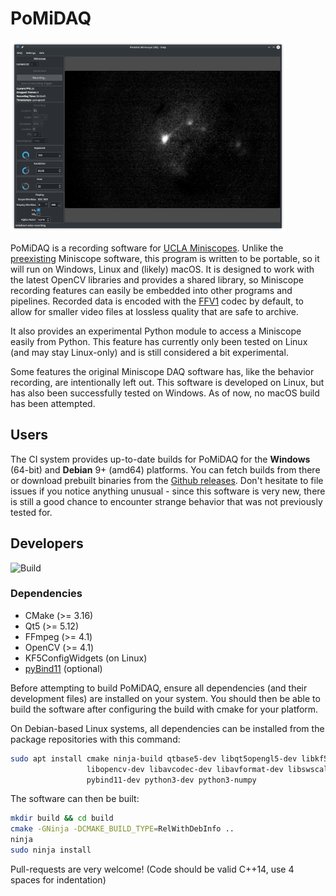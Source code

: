 PoMiDAQ
=========

[![PoMiDAQ Screenshot](contrib/screenshots/v0.2.0_recording_sample.png "PoMiDAQ on Linux")](https://github.com/bothlab/pomidaq/tree/master/contrib/screenshots)

PoMiDAQ is a recording software for [UCLA Miniscopes](http://miniscope.org/index.php/Main_Page).
Unlike the [preexisting](https://github.com/daharoni/Miniscope_DAQ_Software) Miniscope software, this program
is written to be portable, so it will run on Windows, Linux and (likely) macOS.
It is designed to work with the latest OpenCV libraries and provides a shared library, so Miniscope recording
features can easily be embedded into other programs and pipelines.
Recorded data is encoded with the [FFV1](https://en.wikipedia.org/wiki/FFV1) codec by default, to allow for
smaller video files at lossless quality that are safe to archive.

It also provides an experimental Python module to access a Miniscope easily from Python. This feature has
currently only been tested on Linux (and may stay Linux-only) and is still considered a bit experimental.

Some features the original Miniscope DAQ software has, like the behavior recording, are intentionally left out.
This software is developed on Linux, but has also been successfully tested on Windows. As of now, no macOS build
has been attempted.

## Users

The CI system provides up-to-date builds for PoMiDAQ for the **Windows** (64-bit) and **Debian** 9+ (amd64) platforms.
You can fetch builds from there or download prebuilt binaries from the [Github releases](https://github.com/bothlab/pomidaq/releases).
Don't hesitate to file issues if you notice anything unusual - since this software is very new, there is
still a good chance to encounter strange behavior that was not previously tested for.

## Developers

![Build](https://github.com/bothlab/pomidaq/workflows/Build/badge.svg)

### Dependencies

 * CMake (>= 3.16)
 * Qt5 (>= 5.12)
 * FFmpeg (>= 4.1)
 * OpenCV (>= 4.1)
 * KF5ConfigWidgets (on Linux)
 * [pyBind11](https://github.com/pybind/pybind11) (optional)

Before attempting to build PoMiDAQ, ensure all dependencies (and their development files) are installed on your system.
You should then be able to build the software after configuring the build with cmake for your platform.

On Debian-based Linux systems, all dependencies can be installed from the package repositories with this command:
```bash
sudo apt install cmake ninja-build qtbase5-dev libqt5opengl5-dev libkf5configwidgets-dev \
                 libopencv-dev libavcodec-dev libavformat-dev libswscale-dev \
                 pybind11-dev python3-dev python3-numpy
```
The software can then be built:
```bash
mkdir build && cd build
cmake -GNinja -DCMAKE_BUILD_TYPE=RelWithDebInfo ..
ninja
sudo ninja install
```

Pull-requests are very welcome! (Code should be valid C++14, use 4 spaces for indentation)
